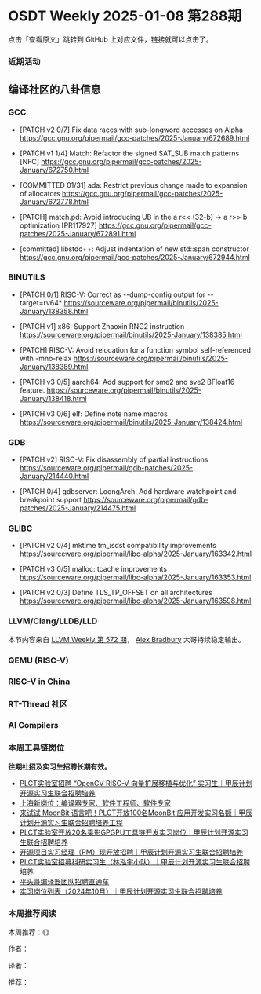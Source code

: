 # OSDT Weekly 2025-01-08 第288期

点击「查看原文」跳转到 GitHub 上对应文件，链接就可以点击了。

### 近期活动

## 编译社区的八卦信息

### GCC

- [PATCH v2 0/7] Fix data races with sub-longword accesses on Alpha
  https://gcc.gnu.org/pipermail/gcc-patches/2025-January/672689.html

- [PATCH v1 1/4] Match: Refactor the signed SAT_SUB match patterns [NFC]
  https://gcc.gnu.org/pipermail/gcc-patches/2025-January/672750.html

- [COMMITTED 01/31] ada: Restrict previous change made to expansion of allocators
  https://gcc.gnu.org/pipermail/gcc-patches/2025-January/672778.html

- [PATCH] match.pd: Avoid introducing UB in the a r<< (32-b) -> a r>> b optimization [PR117927]
  https://gcc.gnu.org/pipermail/gcc-patches/2025-January/672891.html

- [committed] libstdc++: Adjust indentation of new std::span constructor
  https://gcc.gnu.org/pipermail/gcc-patches/2025-January/672944.html

### BINUTILS

- [PATCH 0/1] RISC-V: Correct as --dump-config output for --target=rv64*
  https://sourceware.org/pipermail/binutils/2025-January/138358.html

- [PATCH v1] x86: Support Zhaoxin RNG2 instruction
  https://sourceware.org/pipermail/binutils/2025-January/138385.html

- [PATCH] RISC-V: Avoid relocation for a function symbol self-referenced with -mno-relax
  https://sourceware.org/pipermail/binutils/2025-January/138389.html

- [PATCH v3 0/5] aarch64: Add support for sme2 and sve2 BFloat16 feature.
  https://sourceware.org/pipermail/binutils/2025-January/138418.html

- [PATCH v3 0/6] elf: Define note name macros
  https://sourceware.org/pipermail/binutils/2025-January/138424.html

### GDB

- [PATCH v2] RISC-V: Fix disassembly of partial instructions
  https://sourceware.org/pipermail/gdb-patches/2025-January/214440.html

- [PATCH 0/4] gdbserver: LoongArch: Add hardware watchpoint and breakpoint support
  https://sourceware.org/pipermail/gdb-patches/2025-January/214475.html

### GLIBC

- [PATCH v2 0/4] mktime tm_isdst compatibility improvements
  https://sourceware.org/pipermail/libc-alpha/2025-January/163342.html

- [PATCH v3 0/5] malloc: tcache improvements
  https://sourceware.org/pipermail/libc-alpha/2025-January/163353.html

- [PATCH v2 0/3] Define TLS_TP_OFFSET on all architectures
  https://sourceware.org/pipermail/libc-alpha/2025-January/163598.html

### LLVM/Clang/LLDB/LLD

本节内容来自 [LLVM Weekly 第 572 期](http://llvmweekly.org/issue/572)，
[Alex Bradbury](https://www.linkedin.com/in/alex-bradbury/) 大哥持续稳定输出。

### QEMU (RISC-V)

### RISC-V in China

### RT-Thread 社区

### AI Compilers

### 本周工具链岗位

**往期社招及实习生招聘长期有效。**

- [PLCT实验室招聘 “OpenCV RISC-V 向量扩展移植与优化” 实习生｜甲辰计划开源实习生联合招聘培养](https://mp.weixin.qq.com/s/NSFIlymcfe_gJBmJXK0Zng)
- [上海新岗位：编译器专家、软件工程师、软件专家](https://mp.weixin.qq.com/s/pX2R3znrPCxdsOLVg9YVXA)
- [来试试 MoonBit 语言吧！PLCT开放100名MoonBit 应用开发实习名额｜甲辰计划开源实习生联合招聘培养工程](https://mp.weixin.qq.com/s/VUwXNvYzharpK6Aou4hssw)
- [PLCT实验室开放20名乘影GPGPU工具链开发实习岗位｜甲辰计划开源实习生联合招聘培养](https://mp.weixin.qq.com/s/DalDbZYiP2IFALvB2Wwb6w)
- [开源项目实习经理（PM）现开放招聘｜甲辰计划开源实习生联合招聘培养](https://mp.weixin.qq.com/s/9uIxvaMOVjsbcGjHbidvgg)
- [PLCT实验室招募科研实习生（林泓宇小队）｜甲辰计划开源实习生联合招聘培养](https://mp.weixin.qq.com/s/8XtWlfBF9RxUoUCHskQpPw)
- [平头哥编译器团队招聘直通车](https://mp.weixin.qq.com/s/fRFWolihmi05hTuBvI8u2g)
- [实习岗位列表（2024年10月）｜甲辰计划开源实习生联合招聘培养](https://mp.weixin.qq.com/s/UCcsvhw6Kxw3EQOd0JVlUg)

### 本周推荐阅读

本周推荐：《》

作者：

译者：

推荐：

